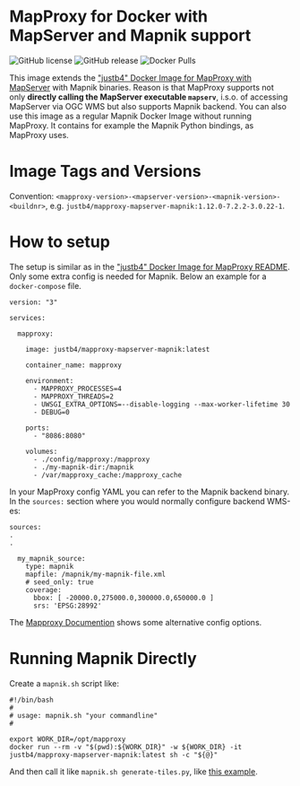 # MapProxy for Docker with MapServer and Mapnik support

![GitHub license](https://img.shields.io/github/license/justb4/docker-mapproxy-mapserver-mapnik)
![GitHub release](https://img.shields.io/github/release/justb4/docker-mapproxy-mapserver-mapnik.svg)
![Docker Pulls](https://img.shields.io/docker/pulls/justb4/mapproxy-mapserver-mapnik.svg)

This image extends the ["justb4" Docker Image for MapProxy with MapServer](https://github.com/justb4/docker-mapproxy-mapserver) with Mapnik binaries.
Reason is that MapProxy supports not only **directly calling the MapServer executable `mapserv`**, i.s.o. of accessing MapServer via OGC WMS but
also supports Mapnik backend. You can also use this image as a regular 
Mapnik Docker Image without running MapProxy. It contains for example the Mapnik Python bindings,
as MapProxy uses.
 

# Image Tags and Versions

Convention: `<mapproxy-version>-<mapserver-version>-<mapnik-version>-<buildnr>`, e.g. `justb4/mapproxy-mapserver-mapnik:1.12.0-7.2.2-3.0.22-1`.

# How to setup 

The setup is similar as in the ["justb4" Docker Image for MapProxy README](https://github.com/justb4/docker-mapproxy/blob/master/README.md).
Only some extra config is needed for Mapnik. 
Below an example for a `docker-compose` file.

``` 
version: "3"

services:

  mapproxy:

    image: justb4/mapproxy-mapserver-mapnik:latest

    container_name: mapproxy

    environment:
      - MAPPROXY_PROCESSES=4
      - MAPPROXY_THREADS=2
      - UWSGI_EXTRA_OPTIONS=--disable-logging --max-worker-lifetime 30
      - DEBUG=0

    ports:
      - "8086:8080"

    volumes:
      - ./config/mapproxy:/mapproxy
      - ./my-mapnik-dir:/mapnik
      - /var/mapproxy_cache:/mapproxy_cache

``` 

In your MapProxy config YAML you can 
refer to the Mapnik backend binary. 
In the `sources:` section where you would normally configure backend WMS-es:

``` 
sources:
.
.

  my_mapnik_source:
    type: mapnik
    mapfile: /mapnik/my-mapnik-file.xml
    # seed_only: true
    coverage:
      bbox: [ -20000.0,275000.0,300000.0,650000.0 ]
      srs: 'EPSG:28992'

```    


The [Mapproxy Documention](https://mapproxy.org/docs/nightly/sources.html#mapnik) 
shows some alternative config options.
 
# Running Mapnik Directly

Create a `mapnik.sh` script like:

```
#!/bin/bash
#
# usage: mapnik.sh "your commandline"
#

export WORK_DIR=/opt/mapproxy
docker run --rm -v "$(pwd):${WORK_DIR}" -w ${WORK_DIR} -it justb4/mapproxy-mapserver-mapnik:latest sh -c "${@}"
```
 
And then call it like  `mapnik.sh generate-tiles.py`, like [this example](https://github.com/openstreetmap/mapnik-stylesheets/blob/master/generate_tiles.py).
